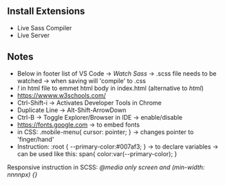 ## Install Extensions
- Live Sass Compiler
- Live Server

## Notes
- Below in footer list of VS Code -> *Watch Sass* -> .scss file needs to be watched -> when saving will 'compile' to .css
- *!* in html file to emmet html body in index.html (alternative to *html*)
- https://wwww.w3schools.com/
- Ctrl-Shift-i -> Activates Developer Tools in Chrome
- Duplicate Line -> Alt-Shift-ArrowDown
- Ctrl-B -> Toggle Explorer/Browser in IDE -> enable/disable
- https://fonts.google.com -> to embed fonts
- in CSS:
     .mobile-menu{
        cursor: pointer;
    }
-> changes pointer to 'finger/hand'
- Instruction:
    :root {
        --primary-color:#007af3;
    }
-> to declare variables -> can be used like this:
            span{
            color:var(--primary-color);
        }

Responsive instruction in SCSS: *@media only screen and (min-width: nnnnpx) {}*
